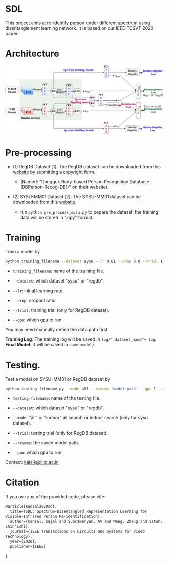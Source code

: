 # SDL
This project aims at re-identify person under different spectrum using disentanglement learning network. It is based on our IEEE-TCSVT 2020 paper. 

# Architecture
![Screenshot](arch.jpg)

# Pre-processing

- (1) RegDB Dataset [1]: The RegDB dataset can be downloaded from this [website](http://dm.dongguk.edu/link.html) by submitting a copyright form.

    - (Named: "Dongguk Body-based Person Recognition Database (DBPerson-Recog-DB1)" on their website). 

- (2) SYSU-MM01 Dataset [2]: The SYSU-MM01 dataset can be downloaded from this [website](http://isee.sysu.edu.cn/project/RGBIRReID.htm).

   - run `python pre_process_sysu.py` to pepare the dataset, the training data will be stored in ".npy" format.

# Training

Train a model by
  ```bash
python training_filename --dataset sysu --lr 0.01 --drop 0.0 --trial 1 --gpu 1
```

  - `training_filename`: name of the training file.
  
  - `--dataset`: which dataset "sysu" or "regdb".

  - `--lr`: initial learning rate.
  
  -  `--drop`: dropout ratio.
  
  -  `--trial`: training trial (only for RegDB dataset).

  -  `--gpu`: which gpu to run.

You may need mannully define the data path first.

**Training Log**: The training log will be saved in `log/" dataset_name"+ log`. 
**Final Model**: It will be saved in `save_model/`.

# Testing.

Test a model on SYSU-MM01 or RegDB dataset by 
  ```bash
python testing-filename.py --mode all --resume 'model_path' --gpu 1 --dataset sysu
```
  - `testing-filename`: name of the testing file.

  - `--dataset`: which dataset "sysu" or "regdb".
  
  - `--mode`: "all" or "indoor" all search or indoor search (only for sysu dataset).
  
  - `--trial`: testing trial (only for RegDB dataset).
  
  - `--resume`: the saved model path.
  
  - `--gpu`:  which gpu to run.

Contact: kajalk@iiitd.ac.in


# Citation
If you use any of the provided code, please cite:
```
@article{kansal2020sdl,
  title={SDL: Spectrum-Disentangled Representation Learning for Visible-Infrared Person Re-identification},
  author={Kansal, Kajal and Subramanyam, AV and Wang, Zheng and Satoh, Shin’ichi},
  journal={IEEE Transactions on Circuits and Systems for Video Technology},
  year={2020},
  publisher={IEEE}

}
```
